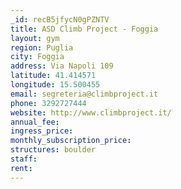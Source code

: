 ```yaml
---
_id: recB5jfycN0gPZNTV
title: ASD Climb Project - Foggia
layout: gym
region: Puglia
city: Foggia
address: Via Napoli 109
latitude: 41.414571
longitude: 15.500455
email: segreteria@climbproject.it
phone: 3292727444
website: http://www.climbproject.it/
annual_fee: 
ingress_price: 
monthly_subscription_price: 
structures: boulder
staff: 
rent: 
---
```


